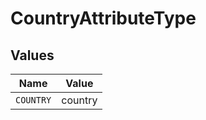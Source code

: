 # CountryAttributeType


## Values

| Name      | Value     |
| --------- | --------- |
| `COUNTRY` | country   |